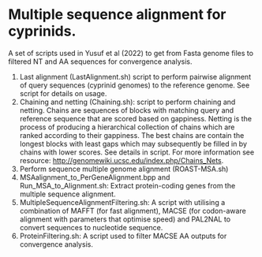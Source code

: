 # Multiple sequence alignment for cyprinids. 
A set of scripts used in Yusuf et al (2022) to get from Fasta genome files to filtered NT and AA sequences for convergence analysis.

1. Last alignment (LastAlignment.sh) script to perform pairwise alignment of query sequences (cyprinid genomes) to the reference genome. See script for details on usage.
2. Chaining and netting (Chaining.sh): script to perform chaining and netting. Chains are sequences of blocks with matching query and reference sequence that are scored based on gappiness. Netting is the process of producing a hierarchical collection of chains which are ranked according to their gappiness. The best chains are contain the longest blocks with least gaps which may subsequently be filled in by chains with lower scores. See details in script. For more information see resource: http://genomewiki.ucsc.edu/index.php/Chains_Nets.
3. Perform sequence multiple genome alignment (ROAST-MSA.sh)
4. MSAalignment_to_PerGeneAlignment.bpp and Run_MSA_to_Alignment.sh: Extract protein-coding genes from the multiple sequence alignment.
5. MultipleSequenceAlignmentFiltering.sh: A script with utilising a combination of MAFFT (for fast alignment), MACSE (for codon-aware alignment with parameters that optimise speed) and PAL2NAL to convert sequences to nucleotide sequence.
6. ProteinFiltering.sh: A script used to filter MACSE AA outputs for convergence analysis.

